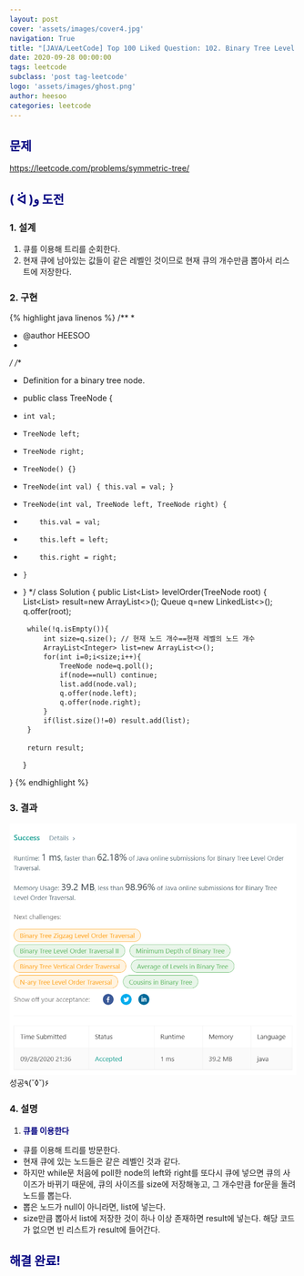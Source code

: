 ```yaml
---
layout: post
cover: 'assets/images/cover4.jpg'
navigation: True
title: "[JAVA/LeetCode] Top 100 Liked Question: 102. Binary Tree Level Order Traversal"
date: 2020-09-28 00:00:00
tags: leetcode
subclass: 'post tag-leetcode'
logo: 'assets/images/ghost.png'
author: heesoo
categories: leetcode
---
```

## <span style="color:navy">문제</span>
<https://leetcode.com/problems/symmetric-tree/>

## <span style="color:navy">( ᐛ )و 도전</span>

### 1. 설계
1. 큐를 이용해 트리를 순회한다.
2. 현재 큐에 남아있는 값들이 같은 레벨인 것이므로 현재 큐의 개수만큼 뽑아서 리스트에 저장한다.

### 2. 구현 
{% highlight java linenos %}
/**
 *
 * @author HEESOO
 *
 */
/**
 * Definition for a binary tree node.
 * public class TreeNode {
 *     int val;
 *     TreeNode left;
 *     TreeNode right;
 *     TreeNode() {}
 *     TreeNode(int val) { this.val = val; }
 *     TreeNode(int val, TreeNode left, TreeNode right) {
 *         this.val = val;
 *         this.left = left;
 *         this.right = right;
 *     }
 * }
 */
class Solution {
    public List<List<Integer>> levelOrder(TreeNode root) {
        List<List<Integer>> result=new ArrayList<>();
        Queue<TreeNode> q=new LinkedList<>();
        q.offer(root);
        
        while(!q.isEmpty()){
            int size=q.size(); // 현재 노드 개수==현재 레벨의 노드 개수
            ArrayList<Integer> list=new ArrayList<>(); 
            for(int i=0;i<size;i++){
                TreeNode node=q.poll();
                if(node==null) continue;
                list.add(node.val);
                q.offer(node.left);
                q.offer(node.right);
            }
            if(list.size()!=0) result.add(list);
        }
        
        return result;
    }
    
    
}
{% endhighlight %}

### 3. 결과
![실행결과](./assets/images/200928_3.PNG)
성공٩(˘◊˘)۶   

### 4. 설명
1. **<span style="color:navy">큐를 이용한다</span>**
- 큐를 이용해 트리를 방문한다.
- 현재 큐에 있는 노드들은 같은 레벨인 것과 같다.
- 하지만 while문 처음에 poll한 node의 left와 right를 또다시 큐에 넣으면 큐의 사이즈가 바뀌기 때문에, 큐의 사이즈를 size에 저장해놓고, 그 개수만큼 for문을 돌려 노드를 뽑는다.
- 뽑은 노드가 null이 아니라면, list에 넣는다.
- size만큼 뽑아서 list에 저장한 것이 하나 이상 존재하면 result에 넣는다. 해당 코드가 없으면 빈 리스트가 result에 들어간다.
  
## <span style="color:navy">해결 완료!</span>
